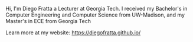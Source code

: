 Hi, I'm Diego Fratta a Lecturer at Georgia Tech. I received my Bachelor's in Computer Engineering and Computer Science from UW-Madison, and my Master's in ECE from Georgia Tech

Learn more at my website: https://diegofratta.github.io/

